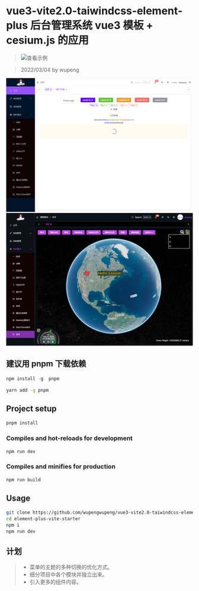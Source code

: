 # vue3-vite2.0-taiwindcss-element-plus 后台管理系统 vue3 模板 + cesium.js 的应用

> ![查看示例](http://47.121.200.80:8080/)

> 2022/03/04 by wupeng

![vue3后台管理模板](/src/assets/vue3-manger.png)
![数字地球](/src/assets/earth.png)

## 建议用 pnpm 下载依赖

```javascript
npm install -g  pnpm
```

```bash
yarn add -g pnpm
```

## Project setup

```bash
pnpm install
```

### Compiles and hot-reloads for development

```bash
npm run dev
```

### Compiles and minifies for production

```bash
npm run build
```

## Usage

```bash
git clone https://github.com/wupengwupeng/vue3-vite2.0-taiwindcss-element-plus.git
cd element-plus-vite-starter
npm i
npm run dev
```

## 计划

> - 菜单的主题的多种切换的优化方式。
> - 细分项目中各个模块并独立出来。
> - 引入更多的组件内容。
